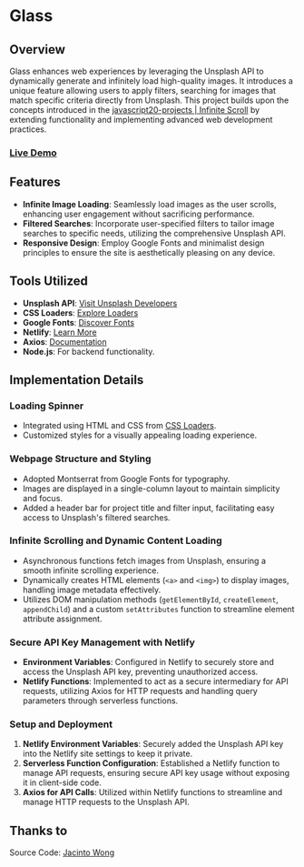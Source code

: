 # Glass

## Overview
Glass enhances web experiences by leveraging the Unsplash API to dynamically generate and infinitely load high-quality images. It introduces a unique feature allowing users to apply filters, searching for images that match specific criteria directly from Unsplash. This project builds upon the concepts introduced in the [javascript20-projects | Infinite Scroll](https://github.com/JacintoDesign/infinite-scroll) by extending functionality and implementing advanced web development practices.

### [Live Demo](https://hz-glass.netlify.app/)

## Features
- **Infinite Image Loading**: Seamlessly load images as the user scrolls, enhancing user engagement without sacrificing performance.
- **Filtered Searches**: Incorporate user-specified filters to tailor image searches to specific needs, utilizing the comprehensive Unsplash API.
- **Responsive Design**: Employ Google Fonts and minimalist design principles to ensure the site is aesthetically pleasing on any device.

## Tools Utilized
- **Unsplash API**: [Visit Unsplash Developers](https://unsplash.com/developers)
- **CSS Loaders**: [Explore Loaders](https://cssloaders.github.io/)
- **Google Fonts**: [Discover Fonts](https://fonts.google.com/)
- **Netlify**: [Learn More](https://www.netlify.com/)
- **Axios**: [Documentation](https://axios-http.com/)
- **Node.js**: For backend functionality.

## Implementation Details

### Loading Spinner
- Integrated using HTML and CSS from [CSS Loaders](https://cssloaders.github.io/).
- Customized styles for a visually appealing loading experience.

### Webpage Structure and Styling
- Adopted Montserrat from Google Fonts for typography.
- Images are displayed in a single-column layout to maintain simplicity and focus.
- Added a header bar for project title and filter input, facilitating easy access to Unsplash's filtered searches.

### Infinite Scrolling and Dynamic Content Loading
- Asynchronous functions fetch images from Unsplash, ensuring a smooth infinite scrolling experience.
- Dynamically creates HTML elements (`<a>` and `<img>`) to display images, handling image metadata effectively.
- Utilizes DOM manipulation methods (`getElementById`, `createElement`, `appendChild`) and a custom `setAttributes` function to streamline element attribute assignment.

### Secure API Key Management with Netlify
- **Environment Variables**: Configured in Netlify to securely store and access the Unsplash API key, preventing unauthorized access.
- **Netlify Functions**: Implemented to act as a secure intermediary for API requests, utilizing Axios for HTTP requests and handling query parameters through serverless functions.

### Setup and Deployment
1. **Netlify Environment Variables**: Securely added the Unsplash API key into the Netlify site settings to keep it private.
2. **Serverless Function Configuration**: Established a Netlify function to manage API requests, ensuring secure API key usage without exposing it in client-side code.
3. **Axios for API Calls**: Utilized within Netlify functions to streamline and manage HTTP requests to the Unsplash API.

## Thanks to
Source Code: [Jacinto Wong](https://github.com/JacintoDesign/infinite-scroll)
